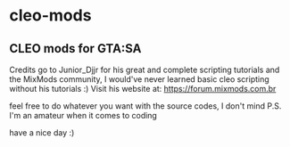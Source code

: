 # cleo-mods
CLEO mods for GTA:SA
---------------------

Credits go to Junior_Djjr for his great and complete scripting tutorials and the MixMods community, I would've never learned basic cleo scripting without his tutorials :)
Visit his website at: https://forum.mixmods.com.br

feel free to do whatever you want with the source codes, I don't mind
P.S. I'm an amateur when it comes to coding

have a nice day :)
